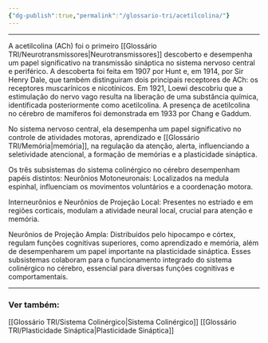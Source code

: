 ```yaml
---
{"dg-publish":true,"permalink":"/glossario-tri/acetilcolina/"}
---
```


---

A acetilcolina (ACh) foi o primeiro [[Glossário TRI/Neurotransmissores\|Neurotransmissores]] descoberto e desempenha um papel significativo na transmissão sináptica no sistema nervoso central e periférico. A descoberta foi feita em 1907 por Hunt e, em 1914, por Sir Henry Dale, que também distinguiram dois principais receptores de ACh: os receptores muscarínicos e nicotínicos. 
Em 1921, Loewi descobriu que a estimulação do nervo vago resulta na liberação de uma substância química, identificada posteriormente como acetilcolina. A presença de acetilcolina no cérebro de mamíferos foi demonstrada em 1933 por Chang e Gaddum.

No sistema nervoso central, ela desempenha um papel significativo no controle de atividades motoras, aprendizado e [[Glossário TRI/Memória\|memória]], na regulação da atenção, alerta, influenciando a seletividade atencional, a formação de memórias e a plasticidade sináptica.

Os três subsistemas do sistema colinérgico no cérebro desempenham papéis distintos:
Neurônios Motoneuronais: Localizados na medula espinhal, influenciam os movimentos voluntários e a coordenação motora.

Interneurônios e Neurônios de Projeção Local: Presentes no estriado e em regiões corticais, modulam a atividade neural local, crucial para atenção e memória.

Neurônios de Projeção Ampla: Distribuídos pelo hipocampo e córtex, regulam funções cognitivas superiores, como aprendizado e memória, além de desempenharem um papel importante na plasticidade sináptica. Esses subsistemas colaboram para o funcionamento integrado do sistema colinérgico no cérebro, essencial para diversas funções cognitivas e comportamentais.





----
### Ver também:

[[Glossário TRI/Sistema Colinérgico\|Sistema Colinérgico]]
[[Glossário TRI/Plasticidade Sináptica\|Plasticidade Sináptica]]
